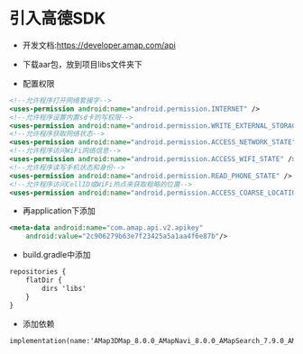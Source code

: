 # 引入高德SDK

- 开发文档:https://developer.amap.com/api

- 下载aar包，放到项目libs文件夹下
- 配置权限

```xml
<!--允许程序打开网络套接字-->
<uses-permission android:name="android.permission.INTERNET" />
<!--允许程序设置内置sd卡的写权限-->
<uses-permission android:name="android.permission.WRITE_EXTERNAL_STORAGE" />
<!--允许程序获取网络状态-->
<uses-permission android:name="android.permission.ACCESS_NETWORK_STATE" />
<!--允许程序访问WiFi网络信息-->
<uses-permission android:name="android.permission.ACCESS_WIFI_STATE" />
<!--允许程序读写手机状态和身份-->
<uses-permission android:name="android.permission.READ_PHONE_STATE" />
<!--允许程序访问CellID或WiFi热点来获取粗略的位置-->
<uses-permission android:name="android.permission.ACCESS_COARSE_LOCATION" />
```

- 再application下添加

```xml
<meta-data android:name="com.amap.api.v2.apikey"
    android:value="2c906279b63e7f23425a5a1aa4f6e87b"/>
```

- build.gradle中添加

```xml
repositories {
    flatDir {
        dirs 'libs'
    }
}
```

- 添加依赖

```xml
implementation(name:'AMap3DMap_8.0.0_AMapNavi_8.0.0_AMapSearch_7.9.0_AMapLocation_5.3.1_20210714', ext:'aar')
```

